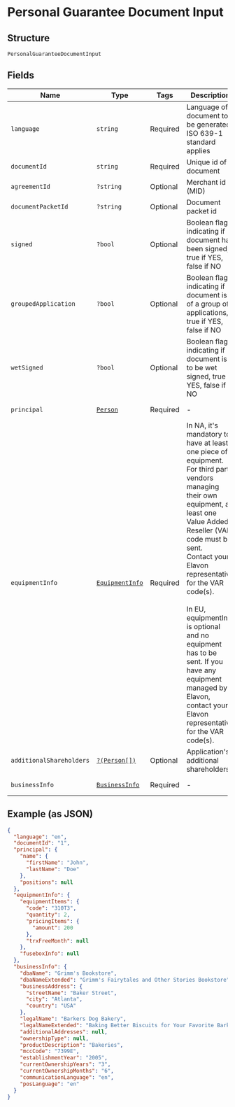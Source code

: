 
# Personal Guarantee Document Input

## Structure

`PersonalGuaranteeDocumentInput`

## Fields

| Name | Type | Tags | Description | Getter | Setter |
|  --- | --- | --- | --- | --- | --- |
| `language` | `string` | Required | Language of document to be generated,  ISO 639-1 standard applies | getLanguage(): string | setLanguage(string language): void |
| `documentId` | `string` | Required | Unique id of document | getDocumentId(): string | setDocumentId(string documentId): void |
| `agreementId` | `?string` | Optional | Merchant id (MID) | getAgreementId(): ?string | setAgreementId(?string agreementId): void |
| `documentPacketId` | `?string` | Optional | Document packet id | getDocumentPacketId(): ?string | setDocumentPacketId(?string documentPacketId): void |
| `signed` | `?bool` | Optional | Boolean flag indicating if document has been signed, true if  YES, false if NO | getSigned(): ?bool | setSigned(?bool signed): void |
| `groupedApplication` | `?bool` | Optional | Boolean flag indicating if document is of a group of applications, true if  YES, false if NO | getGroupedApplication(): ?bool | setGroupedApplication(?bool groupedApplication): void |
| `wetSigned` | `?bool` | Optional | Boolean flag indicating if document is to be wet signed, true if  YES, false if NO | getWetSigned(): ?bool | setWetSigned(?bool wetSigned): void |
| `principal` | [`Person`](../../doc/models/person.md) | Required | - | getPrincipal(): Person | setPrincipal(Person principal): void |
| `equipmentInfo` | [`EquipmentInfo`](../../doc/models/equipment-info.md) | Required | In NA, it's mandatory to have at least one piece of equipment. For third party vendors<br>managing their own equipment, at least one Value Added Reseller (VAR) code must be sent.<br>Contact your Elavon representative for the VAR code(s).<br><br>          In EU, equipmentInfo is optional and no equipment has to be sent. If you have any equipment <br>          managed by Elavon, contact your Elavon representative for the VAR code(s). | getEquipmentInfo(): EquipmentInfo | setEquipmentInfo(EquipmentInfo equipmentInfo): void |
| `additionalShareholders` | [`?(Person[])`](../../doc/models/person.md) | Optional | Application's additional shareholders | getAdditionalShareholders(): ?array | setAdditionalShareholders(?array additionalShareholders): void |
| `businessInfo` | [`BusinessInfo`](../../doc/models/business-info.md) | Required | - | getBusinessInfo(): BusinessInfo | setBusinessInfo(BusinessInfo businessInfo): void |

## Example (as JSON)

```json
{
  "language": "en",
  "documentId": "1",
  "principal": {
    "name": {
      "firstName": "John",
      "lastName": "Doe"
    },
    "positions": null
  },
  "equipmentInfo": {
    "equipmentItems": {
      "code": "310T3",
      "quantity": 2,
      "pricingItems": {
        "amount": 200
      },
      "trxFreeMonth": null
    },
    "fuseboxInfo": null
  },
  "businessInfo": {
    "dbaName": "Grimm's Bookstore",
    "dbaNameExtended": "Grimm's Fairytales and Other Stories Bookstore",
    "businessAddress": {
      "streetName": "Baker Street",
      "city": "Atlanta",
      "country": "USA"
    },
    "legalName": "Barkers Dog Bakery",
    "legalNameExtended": "Baking Better Biscuits for Your Favorite Barkers Dog Bakery LLC",
    "additionalAddresses": null,
    "ownershipType": null,
    "productDescription": "Bakeries",
    "mccCode": "7399E",
    "establishmentYear": "2005",
    "currentOwnershipYears": "3",
    "currentOwnershipMonths": "6",
    "communicationLanguage": "en",
    "posLanguage": "en"
  }
}
```

